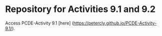 # Repository for Activities 9.1 and 9.2

Access PCDE-Activity 9.1 [here] (https://petercly.github.io/PCDE-Activity-9.1/). 

